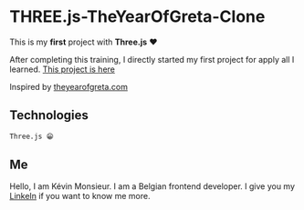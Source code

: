 # THREE.js-TheYearOfGreta-Clone

This is my **first** project with **Three.js** ❤

After completing this training, I directly started my first project for apply all I learned. [This project is here](https://Sahillihass.github.io/THREE.js-TheYearOfGreta-Clone/)

Inspired by [theyearofgreta.com](https://theyearofgreta.com/)

## Technologies

```bash
Three.js 😁
```
## Me

Hello, I am Kévin Monsieur. I am a Belgian frontend developer.
I give you my [LinkeIn](https://www.linkedin.com/in/k%C3%A9vin-monsieur-a9134a181/) if you want to know me more.
